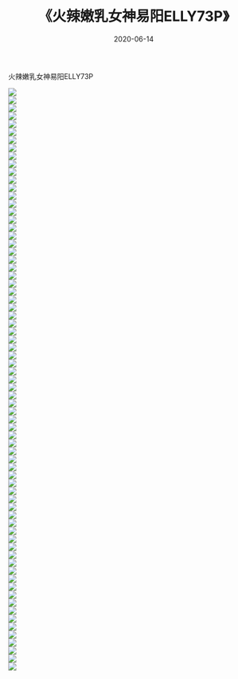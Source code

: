 ﻿---
layout: post
title:  《火辣嫩乳女神易阳ELLY73P》
date:   2020-06-14
img: http://pic.660000.xyz/1:/性感/2020/火辣嫩乳女神易阳ELLY73P/000.jpg
categories: [美女, 清纯, 唯美]
---

火辣嫩乳女神易阳ELLY73P

  ![](http://pic.660000.xyz/1:/性感/2020/火辣嫩乳女神易阳ELLY73P/001.jpg) <br> ![](http://pic.660000.xyz/1:/性感/2020/火辣嫩乳女神易阳ELLY73P/002.jpg) <br> ![](http://pic.660000.xyz/1:/性感/2020/火辣嫩乳女神易阳ELLY73P/003.jpg) <br> ![](http://pic.660000.xyz/1:/性感/2020/火辣嫩乳女神易阳ELLY73P/004.jpg) <br> ![](http://pic.660000.xyz/1:/性感/2020/火辣嫩乳女神易阳ELLY73P/005.jpg) <br> ![](http://pic.660000.xyz/1:/性感/2020/火辣嫩乳女神易阳ELLY73P/006.jpg) <br> ![](http://pic.660000.xyz/1:/性感/2020/火辣嫩乳女神易阳ELLY73P/007.jpg) <br> ![](http://pic.660000.xyz/1:/性感/2020/火辣嫩乳女神易阳ELLY73P/008.jpg) <br> ![](http://pic.660000.xyz/1:/性感/2020/火辣嫩乳女神易阳ELLY73P/009.jpg) <br> ![](http://pic.660000.xyz/1:/性感/2020/火辣嫩乳女神易阳ELLY73P/010.jpg) <br> ![](http://pic.660000.xyz/1:/性感/2020/火辣嫩乳女神易阳ELLY73P/011.jpg) <br> ![](http://pic.660000.xyz/1:/性感/2020/火辣嫩乳女神易阳ELLY73P/012.jpg) <br> ![](http://pic.660000.xyz/1:/性感/2020/火辣嫩乳女神易阳ELLY73P/013.jpg) <br> ![](http://pic.660000.xyz/1:/性感/2020/火辣嫩乳女神易阳ELLY73P/014.jpg) <br> ![](http://pic.660000.xyz/1:/性感/2020/火辣嫩乳女神易阳ELLY73P/015.jpg) <br> ![](http://pic.660000.xyz/1:/性感/2020/火辣嫩乳女神易阳ELLY73P/016.jpg) <br> ![](http://pic.660000.xyz/1:/性感/2020/火辣嫩乳女神易阳ELLY73P/017.jpg) <br> ![](http://pic.660000.xyz/1:/性感/2020/火辣嫩乳女神易阳ELLY73P/018.jpg) <br> ![](http://pic.660000.xyz/1:/性感/2020/火辣嫩乳女神易阳ELLY73P/019.jpg) <br> ![](http://pic.660000.xyz/1:/性感/2020/火辣嫩乳女神易阳ELLY73P/020.jpg) <br> ![](http://pic.660000.xyz/1:/性感/2020/火辣嫩乳女神易阳ELLY73P/021.jpg) <br> ![](http://pic.660000.xyz/1:/性感/2020/火辣嫩乳女神易阳ELLY73P/022.jpg) <br> ![](http://pic.660000.xyz/1:/性感/2020/火辣嫩乳女神易阳ELLY73P/023.jpg) <br> ![](http://pic.660000.xyz/1:/性感/2020/火辣嫩乳女神易阳ELLY73P/024.jpg) <br> ![](http://pic.660000.xyz/1:/性感/2020/火辣嫩乳女神易阳ELLY73P/025.jpg) <br> ![](http://pic.660000.xyz/1:/性感/2020/火辣嫩乳女神易阳ELLY73P/026.jpg) <br> ![](http://pic.660000.xyz/1:/性感/2020/火辣嫩乳女神易阳ELLY73P/027.jpg) <br> ![](http://pic.660000.xyz/1:/性感/2020/火辣嫩乳女神易阳ELLY73P/028.jpg) <br> ![](http://pic.660000.xyz/1:/性感/2020/火辣嫩乳女神易阳ELLY73P/029.jpg) <br> ![](http://pic.660000.xyz/1:/性感/2020/火辣嫩乳女神易阳ELLY73P/030.jpg) <br> ![](http://pic.660000.xyz/1:/性感/2020/火辣嫩乳女神易阳ELLY73P/031.jpg) <br> ![](http://pic.660000.xyz/1:/性感/2020/火辣嫩乳女神易阳ELLY73P/032.jpg) <br> ![](http://pic.660000.xyz/1:/性感/2020/火辣嫩乳女神易阳ELLY73P/033.jpg) <br> ![](http://pic.660000.xyz/1:/性感/2020/火辣嫩乳女神易阳ELLY73P/034.jpg) <br> ![](http://pic.660000.xyz/1:/性感/2020/火辣嫩乳女神易阳ELLY73P/035.jpg) <br> ![](http://pic.660000.xyz/1:/性感/2020/火辣嫩乳女神易阳ELLY73P/036.jpg) <br> ![](http://pic.660000.xyz/1:/性感/2020/火辣嫩乳女神易阳ELLY73P/037.jpg) <br> ![](http://pic.660000.xyz/1:/性感/2020/火辣嫩乳女神易阳ELLY73P/038.jpg) <br> ![](http://pic.660000.xyz/1:/性感/2020/火辣嫩乳女神易阳ELLY73P/039.jpg) <br> ![](http://pic.660000.xyz/1:/性感/2020/火辣嫩乳女神易阳ELLY73P/040.jpg) <br> ![](http://pic.660000.xyz/1:/性感/2020/火辣嫩乳女神易阳ELLY73P/041.jpg) <br> ![](http://pic.660000.xyz/1:/性感/2020/火辣嫩乳女神易阳ELLY73P/042.jpg) <br> ![](http://pic.660000.xyz/1:/性感/2020/火辣嫩乳女神易阳ELLY73P/043.jpg) <br> ![](http://pic.660000.xyz/1:/性感/2020/火辣嫩乳女神易阳ELLY73P/044.jpg) <br> ![](http://pic.660000.xyz/1:/性感/2020/火辣嫩乳女神易阳ELLY73P/045.jpg) <br> ![](http://pic.660000.xyz/1:/性感/2020/火辣嫩乳女神易阳ELLY73P/046.jpg) <br> ![](http://pic.660000.xyz/1:/性感/2020/火辣嫩乳女神易阳ELLY73P/047.jpg) <br> ![](http://pic.660000.xyz/1:/性感/2020/火辣嫩乳女神易阳ELLY73P/048.jpg) <br> ![](http://pic.660000.xyz/1:/性感/2020/火辣嫩乳女神易阳ELLY73P/049.jpg) <br> ![](http://pic.660000.xyz/1:/性感/2020/火辣嫩乳女神易阳ELLY73P/050.jpg) <br> ![](http://pic.660000.xyz/1:/性感/2020/火辣嫩乳女神易阳ELLY73P/051.jpg) <br> ![](http://pic.660000.xyz/1:/性感/2020/火辣嫩乳女神易阳ELLY73P/052.jpg) <br> ![](http://pic.660000.xyz/1:/性感/2020/火辣嫩乳女神易阳ELLY73P/053.jpg) <br> ![](http://pic.660000.xyz/1:/性感/2020/火辣嫩乳女神易阳ELLY73P/054.jpg) <br> ![](http://pic.660000.xyz/1:/性感/2020/火辣嫩乳女神易阳ELLY73P/055.jpg) <br> ![](http://pic.660000.xyz/1:/性感/2020/火辣嫩乳女神易阳ELLY73P/056.jpg) <br> ![](http://pic.660000.xyz/1:/性感/2020/火辣嫩乳女神易阳ELLY73P/057.jpg) <br> ![](http://pic.660000.xyz/1:/性感/2020/火辣嫩乳女神易阳ELLY73P/058.jpg) <br> ![](http://pic.660000.xyz/1:/性感/2020/火辣嫩乳女神易阳ELLY73P/059.jpg) <br> ![](http://pic.660000.xyz/1:/性感/2020/火辣嫩乳女神易阳ELLY73P/060.jpg) <br> ![](http://pic.660000.xyz/1:/性感/2020/火辣嫩乳女神易阳ELLY73P/061.jpg) <br> ![](http://pic.660000.xyz/1:/性感/2020/火辣嫩乳女神易阳ELLY73P/062.jpg) <br> ![](http://pic.660000.xyz/1:/性感/2020/火辣嫩乳女神易阳ELLY73P/063.jpg) <br> ![](http://pic.660000.xyz/1:/性感/2020/火辣嫩乳女神易阳ELLY73P/064.jpg) <br> ![](http://pic.660000.xyz/1:/性感/2020/火辣嫩乳女神易阳ELLY73P/065.jpg) <br> ![](http://pic.660000.xyz/1:/性感/2020/火辣嫩乳女神易阳ELLY73P/066.jpg) <br> ![](http://pic.660000.xyz/1:/性感/2020/火辣嫩乳女神易阳ELLY73P/067.jpg) <br> ![](http://pic.660000.xyz/1:/性感/2020/火辣嫩乳女神易阳ELLY73P/068.jpg) <br> ![](http://pic.660000.xyz/1:/性感/2020/火辣嫩乳女神易阳ELLY73P/069.jpg) <br> ![](http://pic.660000.xyz/1:/性感/2020/火辣嫩乳女神易阳ELLY73P/070.jpg) <br> ![](http://pic.660000.xyz/1:/性感/2020/火辣嫩乳女神易阳ELLY73P/071.jpg) <br> ![](http://pic.660000.xyz/1:/性感/2020/火辣嫩乳女神易阳ELLY73P/072.jpg) <br> ![](http://pic.660000.xyz/1:/性感/2020/火辣嫩乳女神易阳ELLY73P/073.jpg) <br>